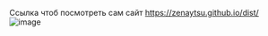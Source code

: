 Ссылка чтоб посмотреть сам сайт 
https://zenaytsu.github.io/dist/
![image](https://github.com/user-attachments/assets/8f24d051-1121-4b07-8a0c-4297bd6aa344)
